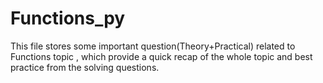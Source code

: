 # Functions_py
This file stores some important question(Theory+Practical)  related to Functions topic , which provide a quick recap of the whole topic and best practice from the solving questions. 

